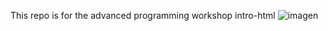 This repo is for the advanced programming workshop
intro-html
![imagen](https://github.com/user-attachments/assets/75da08af-9e4f-4742-9636-be94e512e94f)
